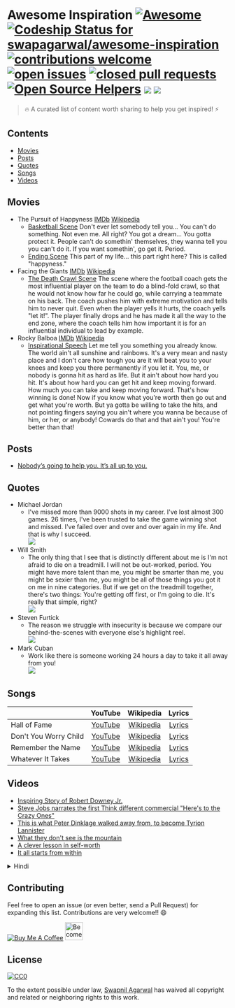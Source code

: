 # Awesome Inspiration [![Awesome](https://cdn.rawgit.com/sindresorhus/awesome/d7305f38d29fed78fa85652e3a63e154dd8e8829/media/badge.svg)](https://github.com/sindresorhus/awesome) [![Codeship Status for swapagarwal/awesome-inspiration](https://app.codeship.com/projects/4ac95290-2237-0136-0375-32ba36ce517b/status?branch=master)](https://app.codeship.com/projects/285996) [![contributions welcome](https://img.shields.io/badge/contributions-welcome-brightgreen.svg)](https://github.com/swapagarwal/awesome-inspiration/fork) [![open issues](https://img.shields.io/github/issues/swapagarwal/awesome-inspiration.svg)](https://github.com/swapagarwal/awesome-inspiration/issues?q=is%3Aopen+is%3Aissue) [![closed pull requests](https://img.shields.io/github/issues-pr-closed/swapagarwal/awesome-inspiration.svg)](https://github.com/swapagarwal/awesome-inspiration/pulls?q=is%3Apr+is%3Aclosed) [![Open Source Helpers](https://www.codetriage.com/swapagarwal/awesome-inspiration/badges/users.svg)](https://www.codetriage.com/swapagarwal/awesome-inspiration) [![](https://img.shields.io/github/stars/swapagarwal/awesome-inspiration.svg?style=social)](https://github.com/swapagarwal/awesome-inspiration) [![](https://img.shields.io/github/followers/swapagarwal.svg?style=social)](https://github.com/swapagarwal)

> 🔥 A curated list of content worth sharing to help you get inspired! ⚡️


## Contents

- [Movies](#movies)
- [Posts](#posts)
- [Quotes](#quotes)
- [Songs](#songs)
- [Videos](#videos)


## Movies

- The Pursuit of Happyness [IMDb](https://www.imdb.com/title/tt0454921/) [Wikipedia](https://en.wikipedia.org/wiki/The_Pursuit_of_Happyness)
  - [Basketball Scene](https://www.youtube.com/watch?v=dPEdwaLQLag) Don't ever let somebody tell you... You can't do something. Not even me. All right? You got a dream... You gotta protect it. People can't do somethin' themselves, they wanna tell you you can't do it. If you want somethin', go get it. Period.
  - [Ending Scene](https://www.youtube.com/watch?v=x8-7mHT9edg) This part of my life... this part right here? This is called "happyness."
- Facing the Giants [IMDb](https://www.imdb.com/title/tt0805526/) [Wikipedia](https://en.wikipedia.org/wiki/Facing_the_Giants)
  - [The Death Crawl Scene](https://www.youtube.com/watch?v=-sUKoKQlEC4) The scene where the football coach gets the most influential player on the team to do a blind-fold crawl, so that he would not know how far he could go, while carrying a teammate on his back. The coach pushes him with extreme motivation and tells him to never quit. Even when the player yells it hurts, the coach yells "let it!". The player finally drops and he has made it all the way to the end zone, where the coach tells him how important it is for an influential individual to lead by example.
- Rocky Balboa [IMDb](https://www.imdb.com/title/tt0479143/) [Wikipedia](https://en.wikipedia.org/wiki/Rocky_Balboa_(film))
  - [Inspirational Speech](https://www.youtube.com/watch?v=D_Vg4uyYwEk) Let me tell you something you already know. The world ain't all sunshine and rainbows. It's a very mean and nasty place and I don't care how tough you are it will beat you to your knees and keep you there permanently if you let it. You, me, or nobody is gonna hit as hard as life. But it ain't about how hard you hit. It's about how hard you can get hit and keep moving forward. How much you can take and keep moving forward. That's how winning is done! Now if you know what you're worth then go out and get what you're worth. But ya gotta be willing to take the hits, and not pointing fingers saying you ain't where you wanna be because of him, or her, or anybody! Cowards do that and that ain't you! You're better than that!


## Posts

- [Nobody’s going to help you. It’s all up to you.](https://sivers.org/up2you)


## Quotes

- Michael Jordan
  - I've missed more than 9000 shots in my career. I've lost almost 300 games. 26 times, I've been trusted to take the game winning shot and missed. I've failed over and over and over again in my life. And that is why I succeed. <br> ![](https://callingdreams.com/wp-content/uploads/2016/02/Michael-Jordan-Quote-1.jpg)
- Will Smith
  - The only thing that I see that is distinctly different about me is I'm not afraid to die on a treadmill. I will not be out-worked, period. You might have more talent than me, you might be smarter than me, you might be sexier than me, you might be all of those things you got it on me in nine categories. But if we get on the treadmill together, there's two things: You're getting off first, or I'm going to die. It's really that simple, right? <br> ![](https://image.slidesharecdn.com/pppt-willsmith-140925035833-phpapp01/95/will-smith-quotes-9-638.jpg?cb=1411617693)
- Steven Furtick
  - The reason we struggle with insecurity is because we compare our behind-the-scenes with everyone else's highlight reel. <br> ![](https://i.pinimg.com/originals/46/45/c3/4645c3caec17c4bdb22a4bad231fd16d.jpg)
- Mark Cuban
  - Work like there is someone working 24 hours a day to take it all away from you! <br> ![](https://successlive.com/wp-content/uploads/mark-cuban-success-quotes131-758x426.png)


## Songs

|  | YouTube | Wikipedia | Lyrics |
|--|:-------:|:---------:|:------:|
| Hall of Fame | [YouTube](https://www.youtube.com/watch?v=mk48xRzuNvA) | [Wikipedia](https://en.wikipedia.org/wiki/Hall_of_Fame_(song)) | [Lyrics](https://www.azlyrics.com/lyrics/script/halloffame.html) |
| Don't You Worry Child | [YouTube](https://www.youtube.com/watch?v=1y6smkh6c-0) | [Wikipedia](https://en.wikipedia.org/wiki/Don%27t_You_Worry_Child) | [Lyrics](https://www.azlyrics.com/lyrics/swedishhousemafia/dontyouworrychild.html) |
| Remember the Name | [YouTube](https://www.youtube.com/watch?v=VDvr08sCPOc) | [Wikipedia](https://en.wikipedia.org/wiki/Remember_the_Name) | [Lyrics](https://www.azlyrics.com/lyrics/fortminor/rememberthename.html) |
| Whatever It Takes| [YouTube](https://www.youtube.com/watch?v=gOsM-DYAEhY) | [Wikipedia](https://en.wikipedia.org/wiki/Whatever_It_Takes_(Imagine_Dragons_song)) | [Lyrics](https://genius.com/Imagine-dragons-whatever-it-takes-lyrics)

## Videos

- [Inspiring Story of Robert Downey Jr.](https://www.facebook.com/TheBornRealist/videos/919818351502217)
- [Steve Jobs narrates the first Think different commercial "Here's to the Crazy Ones"](https://www.youtube.com/watch?v=8rwsuXHA7RA)
- [This is what Peter Dinklage walked away from, to become Tyrion Lannister](https://www.facebook.com/goalcast/videos/1487480434662475)
- [What they don't see is the mountain](https://www.facebook.com/goalcast/videos/1364131340330719)
- [A clever lesson in self-worth](https://www.facebook.com/diply/videos/1453994404678917)
- [It all starts from within](https://www.facebook.com/philippinesreportcom/videos/1908189436175704)


<details><summary>Hindi</summary>

- <a href="https://www.facebook.com/hrithikroshan/videos/10156426479529407" target="_blank">Don't fear... fear</a><br>
- <a href="https://www.facebook.com/BuddyBits/videos/1997502376986459" target="_blank">Never lose hope. Universe will make it happen. 🙂</a><br>
- <a href="https://www.youtube.com/watch?v=6agY0okQiAg" target="_blank">WHY SMILING CAN CHANGE YOUR LIFE by Gaur Gopal Das</a>
</details>


## Contributing

Feel free to open an issue (or even better, send a Pull Request) for expanding this list. Contributions are very welcome!! 😄

<a href="https://www.buymeacoffee.com/swap" target="_blank"><img src="https://www.buymeacoffee.com/assets/img/custom_images/orange_img.png" alt="Buy Me A Coffee" style="height: auto !important;width: auto !important;" ></a>
<a href="https://www.patreon.com/bePatron?u=7999565" target="_blank"><img src="https://c5.patreon.com/external/logo/become_a_patron_button.png" alt="Become a Patron!" height="41"></a>


## License

[![CC0](http://mirrors.creativecommons.org/presskit/buttons/88x31/svg/cc-zero.svg)](https://creativecommons.org/publicdomain/zero/1.0/)

To the extent possible under law, [Swapnil Agarwal](http://swapnil.net) has waived all copyright and related or neighboring rights to this work.
